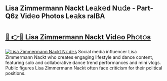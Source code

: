 ## Lisa Zimmermann Nackt Le𝚊k𝚎d N𝚞𝚍e - Part-Q6z Vid𝚎o Photos Le𝚊ks raIBA

# <h2><a href="http://fb33k7.evod.top/?m=Lisa+Zimmermann+Nackt">🔗 👉🔴 Lisa Zimmermann Nackt Vid𝚎o Ph𝚘t𝚘s</a></h2>

[![Lisa Zimmermann Nackt N𝚞d𝚎s](https://i.imgur.com/8V9OHl7.gif)](http://fb33k7.evod.top/?m=Lisa+Zimmermann+Nackt)
Social media influencer Lisa Zimmermann Nackt who creates engaging lifestyle and dance content, featuring solo and collaborative dance trend performances and mini vlogs. Public figures Lisa Zimmermann Nackt often face criticism for their political positions. 
